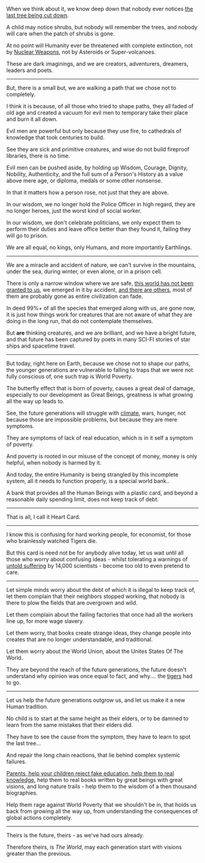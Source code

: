 When we think about it,
we know deep down that nobody ever notices [the last tree being cut down][5].

A child may notice shrubs, but nobody will remember the trees,
and nobody will care when the patch of shrubs is gone.

At no point will Humanity ever be threatened with complete extinction,
not by [Nuclear Weapons][7], not by Asteroids or Super-volcanoes.

These are dark imaginings,
and we are creators, adventurers, dreamers, leaders and poets.

---

But, there is a small but,
we are walking a path that we chose not to completely.

I think it is because, of all those who tried to shape paths,
they all faded of old age and created a vacuum for evil men to temporary take their place and burn it all down.

Evil men are powerful but only because they use fire,
to cathedrals of knowledge that took centuries to build.

See they are sick and primitive creatures,
and wise do not build fireproof libraries, there is no time.

Evil men can be pushed aside, by holding up Wisdom, Courage, Dignity, Nobility, Authenticity,
and the full sum of a Person's History as a value above mere age, or diploma, medals or some other nonsense.

In that it matters how a person rose,
not just that they are above.

In our wisdom, we no longer hold the Police Officer in high regard, they are no longer heroes,
just the worst kind of social worker.

In our wisdom, we don't celebrate politicians,
we only expect them to perform their duties and leave office better than they found it, failing they will go to prison.

We are all equal, no kings,
only Humans, and more importantly Earthlings.

---

We are a miracle and accident of nature,
we can't survive in the mountains, under the sea, during winter, or even alone, or in a prison cell.

There is only a narrow window where we are safe, [this world has not been granted to us][1],
we emerged in it by accident, [and there are others][2], most of them are probably gone as entire civilization can fade.

In deed 99%+ of all the species that emerged along with us,
are gone now, it is just how things work for creatures that are not aware of what they are doing in the long run, that do not contemplate themselves.

But __are__ thinking creatures,
and we are brilliant, and we have a bright future, and that future has been captured by poets in many SCI-FI stories of star ships and spacetime travel.

---


But today, right here on Earth, because we chose not to shape our paths, the younger generations are vulnerable to falling to traps that we were not fully conscious of,
one such trap is World Poverty.

The butterfly effect that is born of poverty, causes a great deal of damage,
especially to our development as Great Beings, greatness is what growing all the way up leads to.

See, the future generations will struggle with [climate][3], wars, hunger, not because those are impossible problems,
but because they are mere symptoms.

They are symptoms of lack of real education,
which is in it self a symptom of poverty.

And poverty is rooted in our misuse of the concept of money,
money is only helpful, when nobody is harmed by it.

And today, the entire Humanity is being strangled by this incomplete system,
all it needs to function properly, is a special world bank..

A bank that provides all the Human Beings with a plastic card,
and beyond a reasonable daily spending limit, does not keep track of debt.


---

That is all,
I call it Heart Card.

---

I know this is confusing for hard working people,
for economist, for those who brainlessly watched Tigers die.

But this card is need not be for anybody alive today,
let us wait until all those who worry about confusing ideas - whilst tolerating a warnings of [untold suffering][3] by 14,000 scientists - become too old to even pretend to care.

---


Let simple minds worry about the debt of which it is illegal to keep track of,
let them complain that their neighbors stopped working, that nobody is there to plow the fields that are overgrown and wild.

Let them complain about the failing factories that once had all the workers line up,
for more wage slavery.

Let them worry, that books create strange ideas,
they change people into creates that are no longer understandable, and traditional.

Let them worry about the World Union,
about the Unites States Of The World.

They are beyond the reach of the future generations,
the future doesn't understand why opinion was once equal to fact,
and why.... the [tigers][4] had to go.

---

Let us help the future generations outgrow us,
and let us make it a new Human tradition.

No child is to start at the same height as their elders,
or to be damned to learn from the same mistakes that their elders did.

They have to see the cause from the symptom,
they have to learn to spot the last tree...

And repair the long chain reactions,
that lie behind complex systemic failures.

[Parents, help your children reject fake education, help them to real knowledge][6],
help them to real books written by great beings with great visions, and long nature trails - help them to the wisdom of a then thousand biographies.

Help them rage against World Poverty that we shouldn't be in,
that holds us back from growing all the way up, from understanding the consequences of global actions completely.

---

Theirs is the future,
theirs - as we've had ours already.

Therefore theirs, is _The World_,
may each generation start with visions greater than the previous.



[1]: https://www.youtube.com/watch?v=5sRBGGzdsl8
[2]: https://www.youtube.com/watch?v=0bWK5ES3lTE
[3]: https://academic.oup.com/bioscience/advance-article/doi/10.1093/biosci/biab079/6325731
[4]: https://www.iucnredlist.org/species/15955/50659951
[5]: https://www.youtube.com/watch?v=KYegWOTFqGI
[6]: https://www.youtube.com/watch?v=fmoor8DwqW4
[7]: https://www.youtube.com/watch?v=L7EmLf4Xlq0
